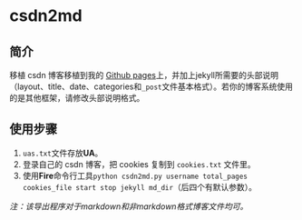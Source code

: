 # csdn2md

## 简介
移植 csdn 博客移植到我的 [Github pages](https://0lddriv3r.github.io)上，并加上jekyll所需要的头部说明（layout、title、date、categories和`_post`文件基本格式）。若你的博客系统使用的是其他框架，请修改头部说明格式。

## 使用步骤
1. `uas.txt`文件存放**UA**。
2. 登录自己的 csdn 博客，把 cookies 复制到 `cookies.txt` 文件里。
3. 使用**Fire**命令行工具`python csdn2md.py username total_pages cookies_file start stop jekyll md_dir`（后四个有默认参数）。

*注：该导出程序对于markdown和非markdown格式博客文件均可。*